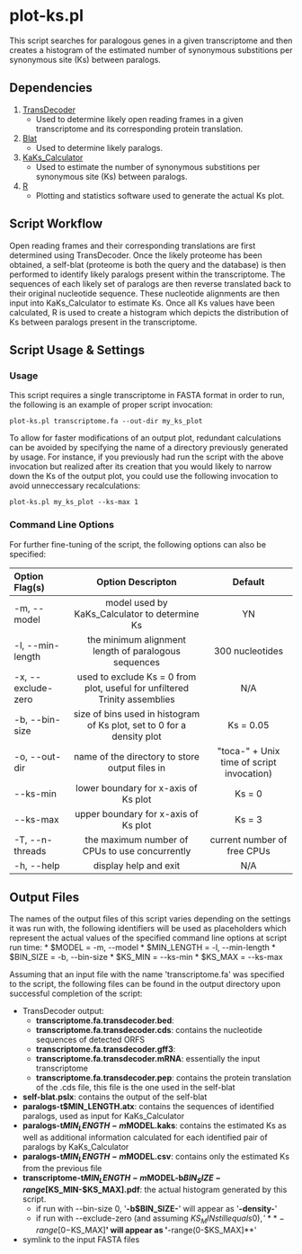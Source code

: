 # plot-ks.pl
This script searches for paralogous genes in a given transcriptome and then creates a histogram of the estimated number of synonymous substitions per synonymous site (Ks) between paralogs.

## Dependencies
1. [TransDecoder](http://sourceforge.net/projects/transdecoder/files/OLDER/TransDecoder_r20140704.tar.gz/download)
	* Used to determine likely open reading frames in a given transcriptome and its corresponding protein translation.
2. [Blat](http://hgdownload.cse.ucsc.edu/admin/exe/)
	* Used to determine likely paralogs.
3. [KaKs_Calculator](https://code.google.com/p/kaks-calculator/downloads/list)
	* Used to estimate the number of synonymous substitions per synonymous site (Ks) between paralogs.
4. [R](http://cran.r-project.org/mirrors.html)
	* Plotting and statistics software used to generate the actual Ks plot.

## Script Workflow
Open reading frames and their corresponding translations are first determined using TransDecoder. Once the likely proteome has been obtained, a self-blat (proteome is both the query and the database) is then performed to identify likely paralogs present within the transcriptome. The sequences of each likely set of paralogs are then reverse translated back to their original nucleotide sequence. These nucleotide alignments are then input into KaKs_Calculator to estimate Ks. Once all Ks values have been calculated, R is used to create a histogram which depicts the distribution of Ks between paralogs present in the transcriptome.

## Script Usage & Settings
### Usage
This script requires a single transcriptome in FASTA format in order to run, the following is an example of proper script invocation:

```
plot-ks.pl transcriptome.fa --out-dir my_ks_plot
```

To allow for faster modifications of an output plot, redundant calculations can be avoided by specifying the name of a directory previously generated by usage. For instance, if you previously had run the script with the above invocation but realized after its creation that you would likely to narrow down the Ks of the output plot, you could use the following invocation to avoid unneccessary recalculations:

```
plot-ks.pl my_ks_plot --ks-max 1
```

### Command Line Options
For further fine-tuning of the script, the following options can also be specified:

| Option Flag(s)             | Option Descripton                                                                                     | Default |
|:---------------------------|:-----------------------------------------------------------------------------------------------------:|:-------:|
| -m, --model | model used by KaKs_Calculator to determine Ks | YN |
| -l, --min-length | the minimum alignment length of paralogous sequences | 300 nucleotides |
| -x, --exclude-zero | used to exclude Ks = 0 from plot, useful for unfiltered Trinity assemblies | N/A |
| -b, --bin-size | size of bins used in histogram of Ks plot, set to 0 for a density plot | Ks = 0.05 |
| -o, --out-dir | name of the directory to store output files in | "toca-" + Unix time of script invocation) |
| --ks-min | lower boundary for x-axis of Ks plot | Ks = 0 |
| --ks-max | upper boundary for x-axis of Ks plot | Ks = 3 |
| -T, --n-threads | the maximum number of CPUs to use concurrently | current number of free CPUs |
| -h, --help | display help and exit | N/A |

## Output Files
The names of the output files of this script varies depending on the settings it was run with, the following identifiers will be used as placeholders which represent the actual values of the specified command line options at script run time:
	* $MODEL      = -m, --model
	* $MIN_LENGTH = -l, --min-length
	* $BIN_SIZE   = -b, --bin-size
	* $KS_MIN     = --ks-min
	* $KS_MAX     = --ks-max

Assuming that an input file with the name 'transcriptome.fa' was specified to the script, the following files can be found in the output directory upon successful completion of the script:

* TransDecoder output:
	* **transcriptome.fa.transdecoder.bed**: 
	* **transcriptome.fa.transdecoder.cds**: contains the nucleotide sequences of detected ORFS
	* **transcriptome.fa.transdecoder.gff3**: 
	* **transcriptome.fa.transdecoder.mRNA**: essentially the input transcriptome
	* **transcriptome.fa.transdecoder.pep**: contains the protein translation of the .cds file, this file is the one used in the self-blat
* **self-blat.pslx**: contains the output of the self-blat
* **paralogs-t$MIN_LENGTH.atx**: contains the sequences of identified paralogs, used as input for KaKs_Calculator
* **paralogs-t$MIN_LENGTH-m$MODEL.kaks**: contains the estimated Ks as well as additional information calculated for each identified pair of paralogs by KaKs_Calculator
* **paralogs-t$MIN_LENGTH-m$MODEL.csv**: contains only the estimated Ks from the previous file
* **transcriptome-t$MIN_LENGTH-m$MODEL-b$BIN_SIZE-range[$KS_MIN-$KS_MAX].pdf**: the actual histogram generated by this script. 
	* if run with --bin-size 0, '**-b$BIN_SIZE-**' will appear as '**-density-**'
	* if run with --exclude-zero (and assuming $KS_MIN still equals 0), '**-range[0-$KS_MAX]**' will appear as '**-range(0-$KS_MAX]**'
* symlink to the input FASTA files
